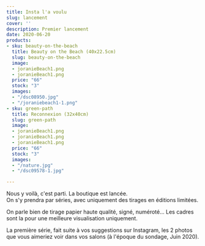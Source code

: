 ```yaml
---
title: Insta l'a voulu
slug: lancement
cover: ''
description: Premier lancement
date: 2020-06-20
products:
- sku: beauty-on-the-beach
  title: Beauty on the Beach (40x22.5cm)
  slug: beauty-on-the-beach
  image:
  - joranieBeach1.png
  - joranieBeach1.png
  price: "66"
  stock: "3"
  images:
  - "/dsc08950.jpg"
  - "/joraniebeach1-1.png"
- sku: green-path
  title: Reconnexion (32x40cm)
  slug: green-path
  image:
  - joranieBeach1.png
  - joranieBeach1.png
  - joranieBeach1.png
  price: "66"
  stock: "3"
  images:
  - "/nature.jpg"
  - "/dsc09578-1.jpg"

---
```

Nous y voilà, c'est parti. La boutique est lancée.  
On s'y prendra par séries, avec uniquement des tirages en éditions limitées.

On parle bien de tirage papier haute qualité, signé, numéroté… Les cadres sont la pour une meilleure visualisation uniquement. 

La première série, fait suite à vos suggestions sur Instagram, les 2 photos que vous aimeriez voir dans vos salons (à l'époque du sondage, Juin 2020).
